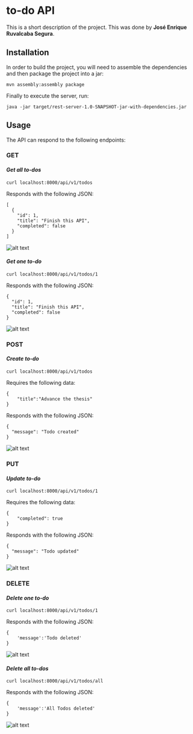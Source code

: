 # to-do API

This is a short description of the project. This was done by **José Enrique Ruvalcaba Segura**.

## Installation
In order to build the project, you will need to assemble the dependencies and then package the project into a jar:

```mvn assembly:assembly package```

Finally to execute the server, run:

```java -jar target/rest-server-1.0-SNAPSHOT-jar-with-dependencies.jar```

## Usage
The API can respond to the following endpoints:

### GET

#### *Get all to-dos*
```curl localhost:8000/api/v1/todos```
	
Responds with the following JSON:

```
[
  {
    "id": 1,
    "title": "Finish this API",
    "completed": false
  }
]
```
![alt text](https://raw.githubusercontent.com/enrdevp/ProgramacionDistribuida/main/rest-server/img/get_all.PNG)

#### *Get one to-do*
```curl localhost:8000/api/v1/todos/1```
	
Responds with the following JSON:

```
{
  "id": 1,
  "title": "Finish this API",
  "completed": false
}
```

![alt text](https://raw.githubusercontent.com/enrdevp/ProgramacionDistribuida/main/rest-server/img/get_one.PNG)

### POST

#### *Create to-do*
```curl localhost:8000/api/v1/todos```

Requires the following data:
```
{
	"title":"Advance the thesis"
}
```
	
Responds with the following JSON:

```
{
  "message": "Todo created"
}
```

![alt text](https://raw.githubusercontent.com/enrdevp/ProgramacionDistribuida/main/rest-server/img/post.PNG)

### PUT

#### *Update to-do*
```curl localhost:8000/api/v1/todos/1```

Requires the following data:
```
{
    "completed": true
}
```
	
Responds with the following JSON:

```
{
  "message": "Todo updated"
}
```

![alt text](https://raw.githubusercontent.com/enrdevp/ProgramacionDistribuida/main/rest-server/img/update.PNG)

### DELETE

#### *Delete one to-do*
```curl localhost:8000/api/v1/todos/1```

Responds with the following JSON:

```
{
	'message':'Todo deleted'
}
```

![alt text](https://raw.githubusercontent.com/enrdevp/ProgramacionDistribuida/main/rest-server/img/delete_one.png)


#### *Delete all to-dos*
```curl localhost:8000/api/v1/todos/all```

Responds with the following JSON:

```
{
	'message':'All Todos deleted'
}
```

![alt text](https://raw.githubusercontent.com/enrdevp/ProgramacionDistribuida/main/rest-server/img/delete_all.PNG)
